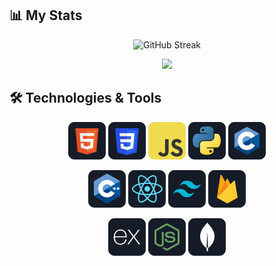 ## :bar_chart: My Stats
<p align="center"><img src="https://streak-stats.demolab.com?user=Shikder-Tarek-15&theme=dark&hide_border=true&date_format=j%20M%5B%20Y%5D" alt="GitHub Streak" /></p>

<p align="center"> <img src="https://github-readme-stats.vercel.app/api?username=anuraghazra" /> </p>

## :hammer_and_wrench: Technologies & Tools
<p align="center">
<img src="https://github.com/Shikder-Tarek-15/Shikder-Tarek-15/blob/main/icons/HTML.png" />
<img src="https://github.com/Shikder-Tarek-15/Shikder-Tarek-15/blob/main/icons//css.png" />
<img src="https://github.com/Shikder-Tarek-15/Shikder-Tarek-15/blob/main/icons/JavaScript.png" />
<img src="https://github.com/Shikder-Tarek-15/Shikder-Tarek-15/blob/main/icons/python.png" />
<img src="https://github.com/Shikder-Tarek-15/Shikder-Tarek-15/blob/main/icons/c.png" />
</p>
<p align="center">
<img src="https://github.com/Shikder-Tarek-15/Shikder-Tarek-15/blob/main/icons/cpp.png" />
<img src="https://github.com/Shikder-Tarek-15/Shikder-Tarek-15/blob/main/icons//react.png" />
<img src="https://github.com/Shikder-Tarek-15/Shikder-Tarek-15/blob/main/icons/tailwind.png" />
<img src="https://github.com/Shikder-Tarek-15/Shikder-Tarek-15/blob/main/icons/firebase.png" />
</p>
<p align="center">
<img src="https://github.com/Shikder-Tarek-15/Shikder-Tarek-15/blob/main/icons/express.png" />
<img src="https://github.com/Shikder-Tarek-15/Shikder-Tarek-15/blob/main/icons//node.png" />
<img src="https://github.com/Shikder-Tarek-15/Shikder-Tarek-15/blob/main/icons/mongo.png" />
</p>
